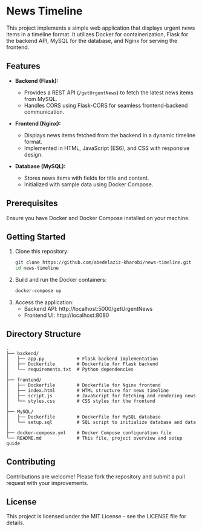 # News Timeline

This project implements a simple web application that displays urgent news items in a timeline format. It utilizes Docker for containerization, Flask for the backend API, MySQL for the database, and Nginx for serving the frontend.

## Features

- **Backend (Flask):**
  - Provides a REST API (`/getUrgentNews`) to fetch the latest news items from MySQL.
  - Handles CORS using Flask-CORS for seamless frontend-backend communication.
  
- **Frontend (Nginx):**
  - Displays news items fetched from the backend in a dynamic timeline format.
  - Implemented in HTML, JavaScript (ES6), and CSS with responsive design.

- **Database (MySQL):**
  - Stores news items with fields for title and content.
  - Initialized with sample data using Docker Compose.

## Prerequisites

Ensure you have Docker and Docker Compose installed on your machine.

## Getting Started

1. Clone this repository:
   ```bash
   git clone https://github.com/abedelaziz-kharobi/news-timeline.git
   cd news-timeline

2. Build and run the Docker containers:
   ```bash
   docker-compose up
   
3. Access the application:
   - Backend API: http://localhost:5000/getUrgentNews
   - Frontend UI: http://localhost:8080

## Directory Structure
```
.
├── backend/ 
│   ├── app.py            # Flask backend implementation
│   ├── Dockerfile        # Dockerfile for Flask backend
│   └── requirements.txt  # Python dependencies
│
├── frontend/
│   ├── Dockerfile        # Dockerfile for Nginx frontend
│   ├── index.html        # HTML structure for news timeline
│   ├── script.js         # JavaScript for fetching and rendering news
│   └── styles.css        # CSS styles for the frontend
│
├── MySQL/
│   ├── Dockerfile        # Dockerfile for MySQL database
│   └── setup.sql         # SQL script to initialize database and data
│
├── docker-compose.yml    # Docker Compose configuration file
└── README.md             # This file, project overview and setup guide
```
## Contributing
Contributions are welcome! Please fork the repository and submit a pull request with your improvements.

## License
This project is licensed under the MIT License - see the LICENSE file for details.
    
  
